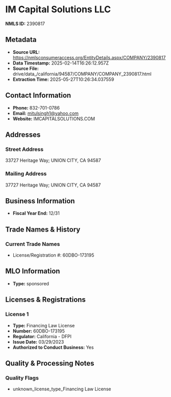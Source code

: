 # IM Capital Solutions LLC

**NMLS ID:** 2390817

## Metadata
- **Source URL:** https://nmlsconsumeraccess.org/EntityDetails.aspx/COMPANY/2390817
- **Data Timestamp:** 2025-02-14T16:26:12.957Z
- **Source File:** drive/data_/california/94587/COMPANY/COMPANY_2390817.html
- **Extraction Time:** 2025-05-27T10:26:34.037559

## Contact Information
- **Phone:** 832-701-0786
- **Email:** mitulsingh1@yahoo.com
- **Website:** IMCAPITALSOLUTIONS.COM

## Addresses
### Street Address
33727 Heritage Way; UNION CITY, CA 94587

### Mailing Address
37727 Heritage Way; UNION CITY, CA 94587

## Business Information
- **Fiscal Year End:** 12/31

## Trade Names & History
### Current Trade Names
- License/Registration #: 60DBO-173195

## MLO Information
- **Type:** sponsored

## Licenses & Registrations

### License 1
- **Type:** Financing Law License
- **Number:** 60DBO-173195
- **Regulator:** California - DFPI
- **Issue Date:** 03/29/2023
- **Authorized to Conduct Business:** Yes

## Quality & Processing Notes
### Quality Flags
- unknown_license_type_Financing Law License

